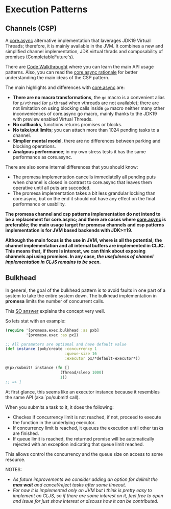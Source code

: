 # Execution Patterns

## Channels (CSP)

A [core.async][3] alternative implementation that laverages JDK19 Virtual Threads; therefore, it is
mainly available in the JVM. It combines a new and simplified channel implementation, JDK virtual
thrads and composability of promises (CompletableFuture's).

There are [Code Walkthrought][0] where you can learn the main API usage patterns. Also, you can read
the [core.async rationale][1] for better understanding the main ideas of the CSP pattern.


The main highlights and differences with [core.async][3] are:

- **There are no macro transformations**, the `go` macro is a convenient alias for `p/vthread` (or
  `p/thread` when vthreads are not available); there are not limitation on using blocking calls
  inside `go` macro neither many other inconveniences of core.async go macro, mainly thanks to the
  JDK19 with preview enabled Virtual Threads.
- **No callbacks**, functions returns promises or blocks.
- **No take/put limits**; you can attach more than 1024 pending tasks to a channel.
- **Simplier mental model**, there are no differences between parking and blocking operations.
- **Analgous performance**; in my own stress tests it has the same performance as core.async.

There are also some internal differences that you should know:

- The promesa implementation cancells immediatelly all pending puts when channel is closed in
  contrast to core.async that leaves them operative until all puts are succeded.
- The promesa implementation takes a bit less grandular locking than core.async, but on the end it
  should not have any effect on the final performance or usability.

**The promesa channel and csp patterns implementation do not intend to be a replacement for
core.async; and there are cases where [core.async][3] is preferable; the main usage target for
promesa channels and csp patterns implementation is for JVM based backends with JDK>=19.**

**Although the main focus is the use in JVM, where is all the potential; the channel
implementation and all internal buffers are implemented in CLJC. This means that, if there is
interest, we can think about exposing channels api using promises. In any case, _the usefulness of
channel implementation in CLJS remains to be seen._**


## Bulkhead

In general, the goal of the bulkhead pattern is to avoid faults in one part of a system to take the
entire system down. The bulkhead implementation in **promesa** limits the number of concurrent
calls.

This [SO answer][2] explains the concept very well.


So lets stat with an example:

```clojure
(require '[promesa.exec.bulkhead :as pxb]
         '[promesa.exec :as px])

;; All parameters are optional and have default value
(def instance (pxb/create :concurrency 1
                          :queue-size 16
                          :executor px/*default-executor*))

@(px/submit! instance (fn []
                        (Thread/sleep 1000)
                        1))
;; => 1
```

At first glance, this seems like an executor instance because it resembles the same API (aka
`px/submit! call).

When you submits a task to it, it does the following:

- Checkes if concurrency limit is not reached, if not, proceed to execute the function in the
  underlying executor.
- If concurrency limit is reached, it queues the execution until other tasks are finished.
- If queue limit is reached, the returned promise will be automatically rejected with an exception
  indicating that queue limit reached.

This allows control the concurrency and the queue size on access to some resource.


NOTES:

- _As future improvements we consider adding an option for delimit the **max wait** and
  cancel/reject tasks after some timeout._
- _For now it is implemented only on JVM but I think is pretty easy to implement on CLJS, so if
  there are some interest on it, feel free to open and issue for just show interest or discuss how
  it can be contributed._

[0]: https://github.com/funcool/promesa/blob/master/doc/csp-walkthrought.clj
[1]: https://clojure.org/news/2013/06/28/clojure-clore-async-channels
[2]: https://stackoverflow.com/questions/30391809/what-is-bulkhead-pattern-used-by-hystrix
[3]: https://github.com/clojure/core.async
